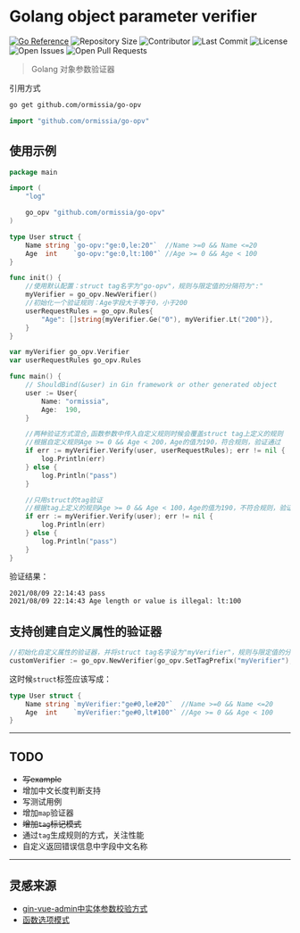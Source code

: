 # Golang object parameter verifier

[![Go Reference](https://pkg.go.dev/badge/github.com/ormissia/go-opv.svg)](https://pkg.go.dev/github.com/ormissia/go-opv)
![Repository Size](https://img.shields.io/github/repo-size/ormissia/go-opv)
![Contributor](https://img.shields.io/github/contributors/ormissia/go-opv)
![Last Commit](https://img.shields.io/github/last-commit/ormissia/go-opv)
![License](https://img.shields.io/github/license/ormissia/go-opv)
![Open Issues](https://img.shields.io/github/issues/ormissia/go-opv?color=important)
![Open Pull Requests](https://img.shields.io/github/issues-pr/ormissia/go-opv?color=yellowgreen)

> Golang 对象参数验证器

引用方式

```bash
go get github.com/ormissia/go-opv
```

```go
import "github.com/ormissia/go-opv"
```

## 使用示例

```go
package main

import (
	"log"

	go_opv "github.com/ormissia/go-opv"
)

type User struct {
	Name string `go-opv:"ge:0,le:20"`  //Name >=0 && Name <=20
	Age  int    `go-opv:"ge:0,lt:100"` //Age >= 0 && Age < 100
}

func init() {
	//使用默认配置：struct tag名字为"go-opv"，规则与限定值的分隔符为":"
	myVerifier = go_opv.NewVerifier()
	//初始化一个验证规则：Age字段大于等于0，小于200
	userRequestRules = go_opv.Rules{
		"Age": []string{myVerifier.Ge("0"), myVerifier.Lt("200")},
	}
}

var myVerifier go_opv.Verifier
var userRequestRules go_opv.Rules

func main() {
	// ShouldBind(&user) in Gin framework or other generated object
	user := User{
		Name: "ormissia",
		Age:  190,
	}

	//两种验证方式混合,函数参数中传入自定义规则时候会覆盖struct tag上定义的规则
	//根据自定义规则Age >= 0 && Age < 200，Age的值为190，符合规则，验证通过
	if err := myVerifier.Verify(user, userRequestRules); err != nil {
		log.Println(err)
	} else {
		log.Println("pass")
	}

	//只用struct的tag验证
	//根据tag上定义的规则Age >= 0 && Age < 100，Age的值为190，不符合规则，验证不通过
	if err := myVerifier.Verify(user); err != nil {
		log.Println(err)
	} else {
		log.Println("pass")
	}
}
```

验证结果：

```bash
2021/08/09 22:14:43 pass
2021/08/09 22:14:43 Age length or value is illegal: lt:100
```

## 支持创建自定义属性的验证器

```go
//初始化自定义属性的验证器，并将struct tag名字设为"myVerifier"，规则与限定值的分隔符设为"#"
customVerifier := go_opv.NewVerifier(go_opv.SetTagPrefix("myVerifier"), go_opv.SetSeparator("#"))
```

这时候`struct`标签应该写成：

```go
type User struct {
    Name string `myVerifier:"ge#0,le#20"`  //Name >=0 && Name <=20
    Age  int    `myVerifier:"ge#0,lt#100"` //Age >= 0 && Age < 100
}
```

---

## TODO
- ~~写example~~
- 增加中文长度判断支持
- 写测试用例
- 增加`map`验证器
- ~~增加`tag`标记模式~~
- 通过`tag`生成规则的方式，关注性能
- 自定义返回错误信息中字段中文名称

---

## 灵感来源
- [gin-vue-admin中实体参数校验方式](https://github.com/flipped-aurora/gin-vue-admin/blob/186ecbf6b8bd5d2ce2b4856de2f0265846483a50/server/utils/validator.go#L107)
- [函数选项模式](https://ormissia.github.io/posts/knowledge/2001-go-partten-1/)
